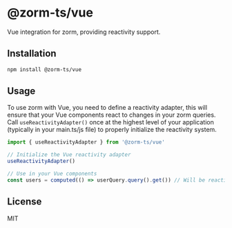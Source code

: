 # @zorm-ts/vue

Vue integration for zorm, providing reactivity support.

## Installation

```bash
npm install @zorm-ts/vue
```

## Usage

To use zorm with Vue, you need to define a reactivity adapter, this will ensure that your Vue components react to changes in your zorm queries. Call `useReactivityAdapter()` once at the highest level of your application (typically in your main.ts/js file) to properly initialize the reactivity system.

```typescript
import { useReactivityAdapter } from '@zorm-ts/vue'

// Initialize the Vue reactivity adapter
useReactivityAdapter()

// Use in your Vue components
const users = computed(() => userQuery.query().get()) // Will be reactive!
```

## License

MIT
